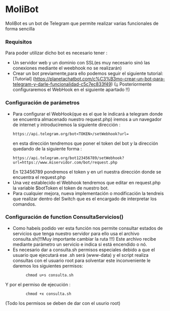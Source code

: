 # MoliBot

MoliBot es un bot de Telegram que permite realizar varias funcionales de forma sencilla

### Requisitos

Para poder utilizar dicho bot es necesario tener :
 - Un servidor web y un dominio con SSL(es muy necesario sinó las conexiones mediante el weebhook no se realizarán)
 - Crear un bot previamente,para ello podemos seguir el siguiente tutorial: [Tutorial] (https://planetachatbot.com/c%C3%B3mo-crear-un-bot-para-telegram-y-darle-funcionalidad-c5c7ec833f49)
   (¡¡ Posteriormente configuraremos el WebHook en el siguiente apartado !!)
   
### Configuración de parámetros

* Para configurar el WebHook(que es el que le indicará a telegram donde se encuentra almacenado nuestro request.php) iremos a un navegador de internet y introduciremos la siguiente dirección :
  ```
  https://api.telegram.org/bot<TOKEN>/setWebhook?url=
  ``` 
  en esta dirección tendremos que poner el token del bot y la dirección quedando de la siguiente forma :
  ```
  https://api.telegram.org/bot123456789/setWebhook?url=https://www.miservidor.com/bot/request.php
  ```
  En 123456789 pondremos el token y en url nuestra dirección donde se encuentra el request.php
* Una vez establecido el Webhook tendremos que editar en request.php la variable $botToken el token de nuestro bot.
* Para cualquier mejora, nueva implementación o modificación la tendreis que realizar dentro del Switch que es el encargado de interpretar los comandos.
  
### Configuración de function ConsultaServicios()

* Como habeís podido ver esta función nos permite consultar estados de servicios que tenga nuestro servidor para ello usa el archivo consulta.sh(!!!Muy importante cambiar la ruta !!!)
  Este archivo recibe mediante parámetro un servicio e indica si está encendido o nó.
* Es necesario dar a consulta.sh permisos especiales debido a que el usuario que ejecutará ese .sh será (www-data) y el script realiza consultas con el usuario root
  para solventar este inconveniente le daremos los siguientes permisos:
 ```
          chmod u+s consulta.sh
 ```
 Y por el permiso de ejecución :
 ```         
          chmod +x consulta.sh 
 ```
          
 (Todo los permisos se deben de dar con el usurio root)
          
